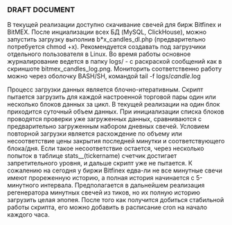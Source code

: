   ### DRAFT DOCUMENT
  В текущей реализации доступно скачивание свечей для бирж Bitfinex и BitMEX. После инциализации всех БД (MySQL, ClickHouse), можно запустить загрузку выполнив b*x_candles_dl.php (предварительно потребуется chmod +x). Рекомендуется создавать под загрузчики отдельного пользователя в Linux. Во время работы основное журналирование ведется в папку logs/ - с раскраской сообщений как в скриншоте bitmex_candles_log.png. Мониторить соответственно работу можно через оболочку BASH/SH, командой tail -f logs/*candle*.log  
  
  Процесс загрузки данных является блочно-итеративным. Скрипт пытается загрузить для каждой настроенной торговой пары один или несколько блоков данных за цикл. В текущей реализации на один блок приходится суточный объем данных. При инициализации списка блоков проводятся проверки уже загруженных данных, сравниваются с предварительно загруженным набором дневных свечей. Условием повторной загрузки является расхождение по объему или несоответствие цены закрытия последней минутки и соответствующего блока/дня. Если такое несоответствие остается, через несколько попыток в таблице stats__(tickername) счетчик достигает запретительного уровня, и дальше скрипт уже не пытается. К сожалению на сегодня у биржи Bitfinex едва-ли не все минутные свечи имеют прореженную историю, а полная история начинается с 5-минутного интервала. Предполагается в дальнейшем реализация регенератора минутных свечей из тиков, но их полную историю загрузить целая эпопея.
  После того как получится добиться стабильной работы скрипта, его можно добавить в расписание cron на начало каждого часа.
  
  
  